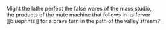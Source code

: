 Might the lathe perfect the false wares of the mass studio,  
the products of the mute machine that follows in its fervor  
[[blueprints]] for a brave turn in the path of the valley stream?  